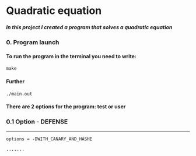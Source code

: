 # Quadratic equation

##### In this project I created a program that solves a quadratic equation

### 0. Program launch
#### To run the program in the terminal you need to write:
```
make
```
#### Further
```
./main.out
```
#### There are 2 options for the program: test or user
### 0.1 Option - DEFENSE
________
```
options = -DWITH_CANARY_AND_HASHE

.......
```
